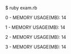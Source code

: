 $ ruby exam.rb

0 - MEMORY USAGE(MB): 14

1 - MEMORY USAGE(MB): 14

2 - MEMORY USAGE(MB): 14

3 - MEMORY USAGE(MB): 14

